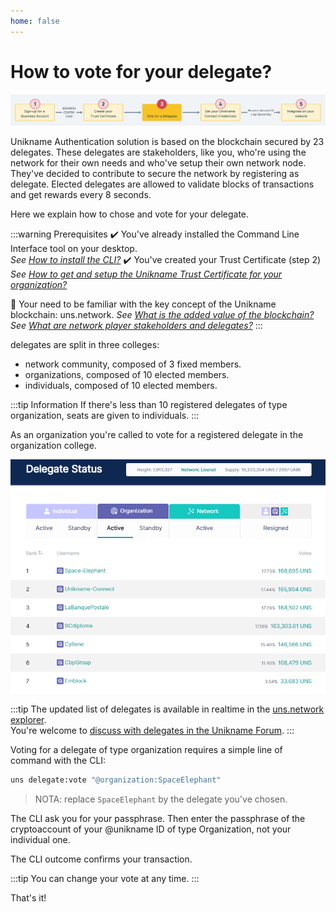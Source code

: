 ```yaml
---
home: false
---
```


# How to vote for your delegate?

![install-unikname-connect-step](./images/install-unikname-connect-step3.png)

Unikname Authentication solution is based on the <brand name="uns"/> blockchain secured by 23 delegates. These delegates are stakeholders, like you, who're using the network for their own needs and who've setup their own network node. They've decided to contribute to secure the network by registering as delegate. Elected delegates are allowed to validate blocks of transactions and get rewards every 8 seconds. 

Here we explain how to chose and vote for your delegate.

:::warning Prerequisites
:heavy_check_mark: You've already installed the Command Line Interface tool on your desktop.  
<hbox>_See [How to install the CLI?](./howto-install-uns-cli)_</hbox>
:heavy_check_mark: You've created your Trust Certificate (step 2)
<hbox>_See [How to get and setup the Unikname Trust Certificate for your organization?](./howto-get-unikname-trust-certificate-organization)_</hbox>

:book: Your need to be familiar with the key concept of the Unikname blockchain: uns.network.
<hbox>_See [What is the added value of the blockchain?](./../4-key-concepts/what-is-added-value-of-blockchain)_</hbox>
<hbox>_See [What are network player stakeholders and delegates?](./../4-key-concepts/what-are-stakeholders-delegates)_</hbox>
:::

<brand name="uns"/> delegates are split in three colleges: 
- network community, composed of 3 fixed members.
- organizations, composed of 10 elected members.
- individuals, composed of 10 elected members.

:::tip Information
If there's less than 10 registered delegates of type organization, seats are given to individuals.
:::

As an organization you're called to vote for a registered delegate in the organization college.

<hpicture caption="Snapshot of registered delegates of type organization, by Oct 10th, 2020">![install-unikname-connect-step](./images/list-of-delegate-organization.png)</hpicture>

:::tip
The updated list of delegates is available in realtime in the [uns.network explorer](https://explorer.uns.network/delegate-status).  
You're welcome to [discuss with delegates in the Unikname Forum](https://forum.unikname.com/c/un-business).
:::

Voting for a delegate of type organization requires a simple line of command with the CLI:

```bash
uns delegate:vote "@organization:SpaceElephant"
```
> NOTA: replace `SpaceElephant` by the delegate you've chosen.

The CLI ask you for your passphrase. Then enter the passphrase of the cryptoaccount of your @unikname ID of type Organization, not your individual one.

The CLI outcome confirms your transaction.

:::tip
You can change your vote at any time.
:::

That's it!
